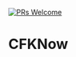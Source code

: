 [![PRs Welcome](https://img.shields.io/badge/PRs-welcome-brightgreen.svg?style=flat-square)](https://makeapullrequest.com)

# CFKNow
